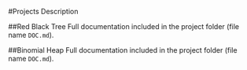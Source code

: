 #Projects Description

##Red Black Tree
Full documentation included in the project folder (file name `DOC.md`).

##Binomial Heap
Full documentation included in the project folder (file name `DOC.md`).
